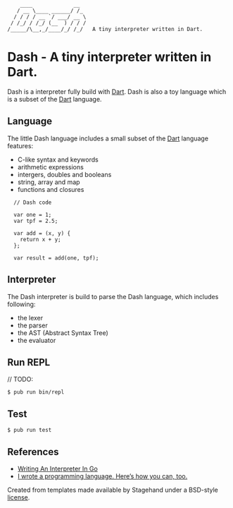 
        ____             __  
       / __ \____ ______/ /_ 
      / / / / __ `/ ___/ __ \
     / /_/ / /_/ (__  ) / / /
    /_____/\__,_/____/_/ /_/   A tiny interpreter written in Dart.
      

# Dash - A tiny interpreter written in Dart.

Dash is a interpreter fully build with [Dart](https://dart.dev). Dash is also a toy language which is a subset of the [Dart](https://dart.dev) language.

## Language

The little Dash language includes a small subset of the [Dart](https://dart.dev) language features:

  * C-like syntax and keywords
  * arithmetic expressions
  * intergers, doubles and booleans
  * string, array and map
  * functions and closures

  ```
    // Dash code

    var one = 1;
    var tpf = 2.5;

    var add = (x, y) {
      return x + y;
    };

    var result = add(one, tpf);
  ```

## Interpreter

The Dash interpreter is build to parse the Dash language, which includes following:

  * the lexer
  * the parser
  * the AST (Abstract Syntax Tree)
  * the evaluator

## Run REPL
// TODO:

    $ pub run bin/repl
    

## Test

    $ pub run test

## References

  * [Writing An Interpreter In Go](https://interpreterbook.com/)
  * [I wrote a programming language. Here’s how you can, too.](https://www.freecodecamp.org/news/the-programming-language-pipeline-91d3f449c919/)


Created from templates made available by Stagehand under a BSD-style
[license](https://github.com/dart-lang/stagehand/blob/master/LICENSE).
